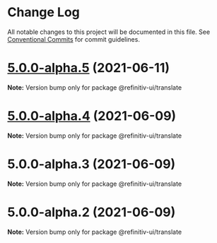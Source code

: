 # Change Log

All notable changes to this project will be documented in this file.
See [Conventional Commits](https://conventionalcommits.org) for commit guidelines.

# [5.0.0-alpha.5](https://git.sami.int.thomsonreuters.com/elf/refinitiv-ui/compare/@refinitiv-ui/translate@5.0.0-alpha.4...@refinitiv-ui/translate@5.0.0-alpha.5) (2021-06-11)

**Note:** Version bump only for package @refinitiv-ui/translate





# [5.0.0-alpha.4](https://git.sami.int.thomsonreuters.com/elf/refinitiv-ui/compare/@refinitiv-ui/translate@5.0.0-alpha.3...@refinitiv-ui/translate@5.0.0-alpha.4) (2021-06-09)

**Note:** Version bump only for package @refinitiv-ui/translate





# 5.0.0-alpha.3 (2021-06-09)

**Note:** Version bump only for package @refinitiv-ui/translate





# 5.0.0-alpha.2 (2021-06-09)

**Note:** Version bump only for package @refinitiv-ui/translate
